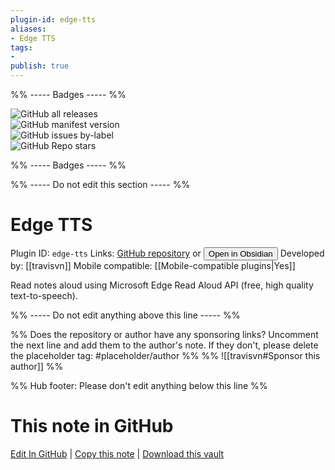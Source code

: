 ```yaml
---
plugin-id: edge-tts
aliases:
- Edge TTS
tags: 
- 
publish: true
---
```


%% ----- Badges ----- %%

![GitHub all releases](https://img.shields.io/github/downloads/travisvn/obsidian-edge-tts/total?color=573E7A&logo=github&style=for-the-badge)   
![GitHub manifest version](https://img.shields.io/github/manifest-json/v/travisvn/obsidian-edge-tts?color=573E7A&logo=github&style=for-the-badge)   
![GitHub issues by-label](https://img.shields.io/github/issues/travisvn/obsidian-edge-tts/help%20wanted?color=573E7A&logo=github&style=for-the-badge)   
![GitHub Repo stars](https://img.shields.io/github/stars/travisvn/obsidian-edge-tts?color=573E7A&logo=github&style=for-the-badge)

%% ----- Badges ----- %%

%% ----- Do not edit this section ----- %%

# Edge TTS

Plugin ID: `edge-tts`
Links: [GitHub repository](https://github.com/travisvn/obsidian-edge-tts) or [<button id=HH>Open in Obsidian</button>](obsidian://show-plugin?id=edge-tts)
Developed by: [[travisvn]]
Mobile compatible: [[Mobile-compatible plugins|Yes]]

Read notes aloud using Microsoft Edge Read Aloud API (free, high quality text-to-speech).

%% ----- Do not edit anything above this line ----- %% 

%% Does the repository or author have any sponsoring links? Uncomment the next line and add them to the author's note. If they don't, please delete the placeholder tag: #placeholder/author %%
%% ![[travisvn#Sponsor this author]] %%

%% Hub footer: Please don't edit anything below this line %%

# This note in GitHub

<span class="git-footer">[Edit In GitHub](https://github.dev/obsidian-community/obsidian-hub/blob/main/02%20-%20Community%20Expansions/02.05%20All%20Community%20Expansions/Plugins/edge-tts.md "git-hub-edit-note") | [Copy this note](https://raw.githubusercontent.com/obsidian-community/obsidian-hub/main/02%20-%20Community%20Expansions/02.05%20All%20Community%20Expansions/Plugins/edge-tts.md "git-hub-copy-note") | [Download this vault](https://github.com/obsidian-community/obsidian-hub/archive/refs/heads/main.zip "git-hub-download-vault") </span>
